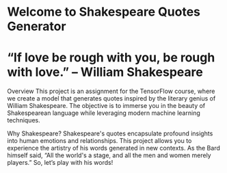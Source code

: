 # Welcome to Shakespeare Quotes Generator

# “If love be rough with you, be rough with love.” – William Shakespeare

Overview
This project is an assignment for the TensorFlow course, where we create a model that generates quotes inspired by the literary genius of William Shakespeare. The objective is to immerse you in the beauty of Shakespearean language while leveraging modern machine learning techniques.

Why Shakespeare?
Shakespeare's quotes encapsulate profound insights into human emotions and relationships. This project allows you to experience the artistry of his words generated in new contexts. As the Bard himself said, “All the world's a stage, and all the men and women merely players.” So, let’s play with his words!
